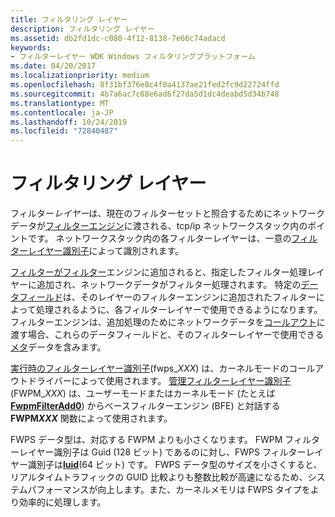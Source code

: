 ```yaml
---
title: フィルタリング レイヤー
description: フィルタリング レイヤー
ms.assetid: db2fd1dc-c080-4f12-8138-7e66c74adacd
keywords:
- フィルターレイヤー WDK Windows フィルタリングプラットフォーム
ms.date: 04/20/2017
ms.localizationpriority: medium
ms.openlocfilehash: 8f31bf376e8c4f0a4137ae21fed2fc9d22724ffd
ms.sourcegitcommit: 4b7a6ac7c68e6ad6f27da5d1dc4deabd5d34b748
ms.translationtype: MT
ms.contentlocale: ja-JP
ms.lasthandoff: 10/24/2019
ms.locfileid: "72840487"
---
```

# <a name="filtering-layer"></a>フィルタリング レイヤー


フィルター*レイヤー*は、現在のフィルターセットと照合するためにネットワークデータが[フィルターエンジン](filter-engine.md)に渡される、tcp/ip ネットワークスタック内のポイントです。 ネットワークスタック内の各フィルターレイヤーは、一意の[フィルターレイヤー識別子](https://docs.microsoft.com/windows-hardware/drivers/network/filtering-layer-identifiers)によって識別されます。

[フィルターがフィルター](filter.md)エンジンに追加されると、指定したフィルター処理レイヤーに追加され、ネットワークデータがフィルター処理されます。 特定の[データフィールド](https://docs.microsoft.com/windows-hardware/drivers/network/data-field-identifiers)は、そのレイヤーのフィルターエンジンに追加されたフィルターによって処理されるように、各フィルターレイヤーで使用できるようになります。 フィルターエンジンは、追加処理のためにネットワークデータを[コールアウト](callout.md)に渡す場合、これらのデータフィールドと、そのフィルターレイヤーで使用できる[メタ](https://docs.microsoft.com/windows-hardware/drivers/network/metadata-fields)データを含みます。

[実行時のフィルターレイヤー識別子](https://docs.microsoft.com/windows-hardware/drivers/network/run-time-filtering-layer-identifiers)(fwps\_*XXX*) は、カーネルモードのコールアウトドライバーによって使用されます。 [管理フィルターレイヤー識別子](https://docs.microsoft.com/windows-hardware/drivers/network/management-filtering-layer-identifiers)(FWPM\_*XXX*) は、ユーザーモードまたはカーネルモード (たとえば[**FwpmFilterAdd0**](https://docs.microsoft.com/windows/desktop/api/fwpmu/nf-fwpmu-fwpmfilteradd0)) からベースフィルターエンジン (BFE) と対話する**FWPM<em>XXX</em>** 関数によって使用されます。

FWPS データ型は、対応する FWPM よりも小さくなります。 FWPM フィルターレイヤー識別子は Guid (128 ビット) であるのに対し、FWPS フィルターレイヤー識別子は[**luid**](https://docs.microsoft.com/windows-hardware/drivers/ddi/igpupvdev/ns-igpupvdev-_luid)(64 ビット) です。 FWPS データ型のサイズを小さくすると、リアルタイムトラフィックの GUID 比較よりも整数比較が高速になるため、システムパフォーマンスが向上します。また、カーネルメモリは FWPS タイプをより効率的に処理します。

 

 





